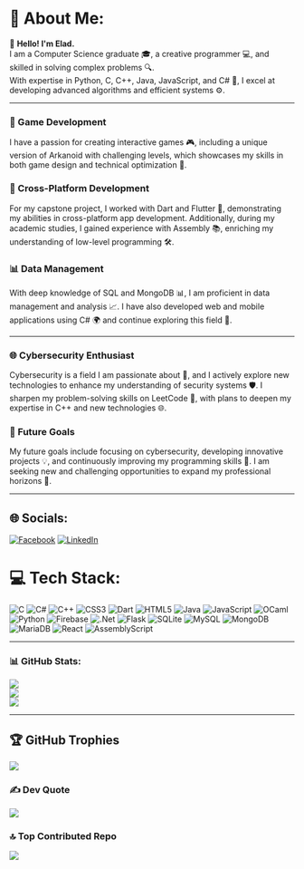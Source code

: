 # 💫 About Me:
👋 **Hello! I'm Elad.**  
I am a Computer Science graduate 🎓, a creative programmer 💻, and skilled in solving complex problems 🔍.  
With expertise in Python, C, C++, Java, JavaScript, and C# 🌟, I excel at developing advanced algorithms and efficient systems ⚙️.

---

### 👾 Game Development
I have a passion for creating interactive games 🎮, including a unique version of Arkanoid with challenging levels, which showcases my skills in both game design and technical optimization 🎨.

### 📱 Cross-Platform Development
For my capstone project, I worked with Dart and Flutter 🌈, demonstrating my abilities in cross-platform app development. Additionally, during my academic studies, I gained experience with Assembly 📚, enriching my understanding of low-level programming 🛠️.

### 📊 Data Management
With deep knowledge of SQL and MongoDB 📊, I am proficient in data management and analysis 📈. I have also developed web and mobile applications using C# 🌍 and continue exploring this field 🚀.

---

### 🌐 Cybersecurity Enthusiast
Cybersecurity is a field I am passionate about 🔐, and I actively explore new technologies to enhance my understanding of security systems 🛡️. I sharpen my problem-solving skills on LeetCode 🧩, with plans to deepen my expertise in C++ and new technologies 🌐.

### 🎯 Future Goals
My future goals include focusing on cybersecurity, developing innovative projects 💡, and continuously improving my programming skills 🔄. I am seeking new and challenging opportunities to expand my professional horizons 🌟.

---

## 🌐 Socials:
[![Facebook](https://img.shields.io/badge/Facebook-%231877F2.svg?logo=Facebook&logoColor=white)](https://facebook.com/elad7290) [![LinkedIn](https://img.shields.io/badge/LinkedIn-%230077B5.svg?logo=linkedin&logoColor=white)](https://linkedin.com/in/elad-baal-tzdaka) 

# 💻 Tech Stack:
![C](https://img.shields.io/badge/c-%2300599C.svg?style=plastic&logo=c&logoColor=white) ![C#](https://img.shields.io/badge/c%23-%23239120.svg?style=plastic&logo=csharp&logoColor=white) ![C++](https://img.shields.io/badge/c++-%2300599C.svg?style=plastic&logo=c%2B%2B&logoColor=white) ![CSS3](https://img.shields.io/badge/css3-%231572B6.svg?style=plastic&logo=css3&logoColor=white) ![Dart](https://img.shields.io/badge/dart-%230175C2.svg?style=plastic&logo=dart&logoColor=white) ![HTML5](https://img.shields.io/badge/html5-%23E34F26.svg?style=plastic&logo=html5&logoColor=white) ![Java](https://img.shields.io/badge/java-%23ED8B00.svg?style=plastic&logo=openjdk&logoColor=white) ![JavaScript](https://img.shields.io/badge/javascript-%23323330.svg?style=plastic&logo=javascript&logoColor=%23F7DF1E) ![OCaml](https://img.shields.io/badge/OCaml-%23E98407.svg?style=plastic&logo=ocaml&logoColor=white) ![Python](https://img.shields.io/badge/python-3670A0?style=plastic&logo=python&logoColor=ffdd54) ![Firebase](https://img.shields.io/badge/firebase-%23039BE5.svg?style=plastic&logo=firebase) ![.Net](https://img.shields.io/badge/.NET-5C2D91?style=plastic&logo=.net&logoColor=white) ![Flask](https://img.shields.io/badge/flask-%23000.svg?style=plastic&logo=flask&logoColor=white) ![SQLite](https://img.shields.io/badge/sqlite-%2307405e.svg?style=plastic&logo=sqlite&logoColor=white) ![MySQL](https://img.shields.io/badge/mysql-4479A1.svg?style=plastic&logo=mysql&logoColor=white) ![MongoDB](https://img.shields.io/badge/MongoDB-%234ea94b.svg?style=plastic&logo=mongodb&logoColor=white) ![MariaDB](https://img.shields.io/badge/MariaDB-003545?style=plastic&logo=mariadb&logoColor=white) ![React](https://img.shields.io/badge/react-%2320232a.svg?style=plastic&logo=react&logoColor=%2361DAFB) ![AssemblyScript](https://img.shields.io/badge/assembly%20script-%23000000.svg?style=plastic&logo=assemblyscript&logoColor=white)

---

### 📊 GitHub Stats:
![](https://github-readme-stats.vercel.app/api?username=elad7290&theme=shadow_blue&hide_border=false&include_all_commits=true&count_private=false)<br/>
![](https://github-readme-streak-stats.herokuapp.com/?user=elad7290&theme=shadow_blue&hide_border=false)<br/>
![](https://github-readme-stats.vercel.app/api/top-langs/?username=elad7290&theme=shadow_blue&hide_border=false&include_all_commits=true&count_private=false&layout=compact)

---

## 🏆 GitHub Trophies
![](https://github-profile-trophy.vercel.app/?username=elad7290&theme=dark&no-frame=false&no-bg=false&margin-w=4)

### ✍️ Dev Quote
![](https://quotes-github-readme.vercel.app/api?type=vetical&theme=radical)

### 🔝 Top Contributed Repo
![](https://github-contributor-stats.vercel.app/api?username=elad7290&limit=5&theme=dark&combine_all_yearly_contributions=true)
